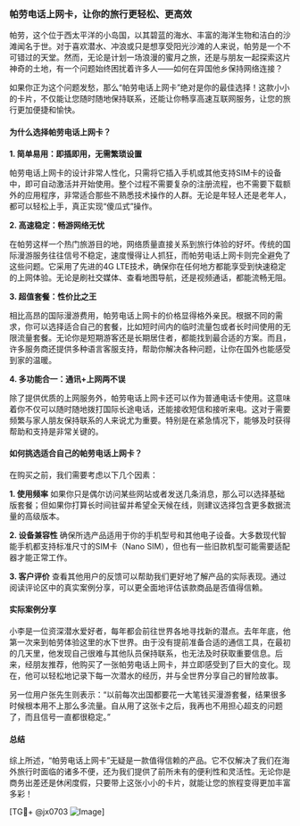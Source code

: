 ### 帕劳电话上网卡，让你的旅行更轻松、更高效

帕劳，这个位于西太平洋的小岛国，以其碧蓝的海水、丰富的海洋生物和洁白的沙滩闻名于世。对于喜欢潜水、冲浪或只是想享受阳光沙滩的人来说，帕劳是一个不可错过的天堂。然而，无论是计划一场浪漫的蜜月之旅，还是与朋友一起探索这片神奇的土地，有一个问题始终困扰着许多人——如何在异国他乡保持网络连接？

如果你正为这个问题发愁，那么“帕劳电话上网卡”绝对是你的最佳选择！这款小小的卡片，不仅能让您随时随地保持联系，还能让你畅享高速互联网服务，让您的旅行更加便捷和愉快。

#### 为什么选择帕劳电话上网卡？

**1. 简单易用：即插即用，无需繁琐设置**

帕劳电话上网卡的设计非常人性化，只需将它插入手机或其他支持SIM卡的设备中，即可自动激活并开始使用。整个过程不需要复杂的注册流程，也不需要下载额外的应用程序，非常适合那些不熟悉技术操作的人群。无论是年轻人还是老年人，都可以轻松上手，真正实现“傻瓜式”操作。

**2. 高速稳定：畅游网络无忧**

在帕劳这样一个热门旅游目的地，网络质量直接关系到旅行体验的好坏。传统的国际漫游服务往往信号不稳定，速度慢得让人抓狂，而帕劳电话上网卡则完全避免了这些问题。它采用了先进的4G LTE技术，确保你在任何地方都能享受到快速稳定的上网体验。无论是刷社交媒体、查看地图导航，还是视频通话，都能流畅无阻。

**3. 超值套餐：性价比之王**

相比高昂的国际漫游费用，帕劳电话上网卡的价格显得格外亲民。根据不同的需求，你可以选择适合自己的套餐，比如短时间内的临时流量包或者长时间使用的无限流量套餐。无论你是短期游客还是长期居住者，都能找到最合适的方案。而且，许多服务商还提供多种语言客服支持，帮助你解决各种问题，让你在国外也能感受到家的温暖。

**4. 多功能合一：通讯+上网两不误**

除了提供优质的上网服务外，帕劳电话上网卡还可以作为普通电话卡使用。这意味着你不仅可以随时随地拨打国际长途电话，还能接收短信和接听来电。这对于需要频繁与家人朋友保持联系的人来说尤为重要。特别是在紧急情况下，能够及时获得帮助和支持是非常关键的。

#### 如何挑选适合自己的帕劳电话上网卡？

在购买之前，我们需要考虑以下几个因素：

**1. 使用频率**
如果你只是偶尔访问某些网站或者发送几条消息，那么可以选择基础版套餐；但如果你打算长时间驻留并希望全天候在线，则建议选择包含更多数据流量的高级版本。

**2. 设备兼容性**
确保所选产品适用于你的手机型号和其他电子设备。大多数现代智能手机都支持标准尺寸的SIM卡（Nano SIM），但也有一些旧款机型可能需要适配器才能正常工作。

**3. 客户评价**
查看其他用户的反馈可以帮助我们更好地了解产品的实际表现。通过阅读评论区中的真实案例分享，可以更全面地评估该款商品是否值得信赖。

#### 实际案例分享

小李是一位资深潜水爱好者，每年都会前往世界各地寻找新的潜点。去年年底，他第一次来到帕劳体验这里的水下世界。由于没有提前准备合适的通信工具，在最初的几天里，他发现自己很难与其他队员保持联系，也无法及时获取重要信息。后来，经朋友推荐，他购买了一张帕劳电话上网卡，并立即感受到了巨大的变化。现在，他可以轻松地记录下每一次潜水的经历，并与全世界分享自己的冒险故事。

另一位用户张先生则表示：“以前每次出国都要花一大笔钱买漫游套餐，结果很多时候根本用不上那么多流量。自从用了这张卡之后，我再也不用担心超支的问题了，而且信号一直都很稳定。”

#### 总结

综上所述，“帕劳电话上网卡”无疑是一款值得信赖的产品。它不仅解决了我们在海外旅行时面临的诸多不便，还为我们提供了前所未有的便利性和灵活性。无论你是商务出差还是休闲度假，只要带上这张小小的卡片，就能让您的旅程变得更加丰富多彩！

[TG💪+ @jx0703 ![Image](https://github.com/user-attachments/assets/dbca1d08-cadb-493c-b0ec-ad6f7a83f270)]